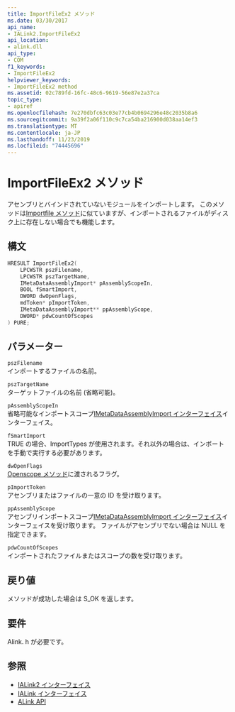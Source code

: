 ```yaml
---
title: ImportFileEx2 メソッド
ms.date: 03/30/2017
api_name:
- IALink2.ImportFileEx2
api_location:
- alink.dll
api_type:
- COM
f1_keywords:
- ImportFileEx2
helpviewer_keywords:
- ImportFileEx2 method
ms.assetid: 02c789fd-16fc-48c6-9619-56e87e2a37ca
topic_type:
- apiref
ms.openlocfilehash: 7e270dbfc63c03e77cb4b0694296e48c2035b8a6
ms.sourcegitcommit: 9a39f2a06f110c9c7ca54ba216900d038aa14ef3
ms.translationtype: MT
ms.contentlocale: ja-JP
ms.lasthandoff: 11/23/2019
ms.locfileid: "74445696"
---
```

# <a name="importfileex2-method"></a>ImportFileEx2 メソッド
アセンブリとバインドされていないモジュールをインポートします。 このメソッドは[Importfile メソッド](importfile-method.md)に似ていますが、インポートされるファイルがディスク上に存在しない場合でも機能します。  
  
## <a name="syntax"></a>構文  
  
```cpp  
HRESULT ImportFileEx2(  
    LPCWSTR pszFilename,  
    LPCWSTR pszTargetName,  
    IMetaDataAssemblyImport* pAssemblyScopeIn,  
    BOOL fSmartImport,  
    DWORD dwOpenFlags,  
    mdToken* pImportToken,  
    IMetaDataAssemblyImport** ppAssemblyScope,  
    DWORD* pdwCountOfScopes  
) PURE;  
```  
  
## <a name="parameters"></a>パラメーター  
 `pszFilename`  
 インポートするファイルの名前。  
  
 `pszTargetName`  
 ターゲットファイルの名前 (省略可能)。  
  
 `pAssemblyScopeIn`  
 省略可能なインポートスコープ[IMetaDataAssemblyImport インターフェイス](../metadata/imetadataassemblyimport-interface.md)インターフェイス。  
  
 `fSmartImport`  
 TRUE の場合、ImportTypes が使用されます。それ以外の場合は、インポートを手動で実行する必要があります。  
  
 `dwOpenFlags`  
 [Openscope メソッド](../metadata/imetadatadispenser-openscope-method.md)に渡されるフラグ。  
  
 `pImportToken`  
 アセンブリまたはファイルの一意の ID を受け取ります。  
  
 `ppAssemblyScope`  
 アセンブリインポートスコープ[IMetaDataAssemblyImport インターフェイス](../metadata/imetadataassemblyimport-interface.md)インターフェイスを受け取ります。 ファイルがアセンブリでない場合は NULL を指定できます。  
  
 `pdwCountOfScopes`  
 インポートされたファイルまたはスコープの数を受け取ります。  
  
## <a name="return-value"></a>戻り値  
 メソッドが成功した場合は S_OK を返します。  
  
## <a name="requirements"></a>要件  
 Alink. h が必要です。  
  
## <a name="see-also"></a>参照

- [IALink2 インターフェイス](ialink2-interface.md)
- [IALink インターフェイス](ialink-interface.md)
- [ALink API](index.md)
